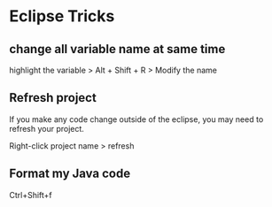 # Eclipse Tricks

## change all variable name at same time
highlight the variable > Alt + Shift + R > Modify the name

## Refresh project
If you make any code change outside of the eclipse, you may need to refresh your project.

Right-click project name > refresh

## Format my Java code

Ctrl+Shift+f

